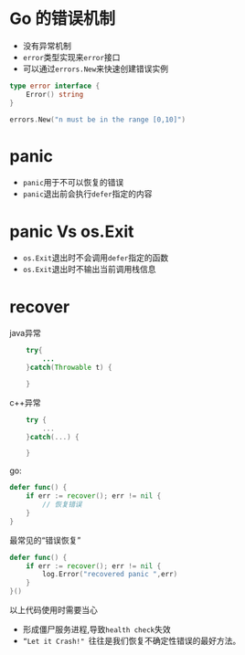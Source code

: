 # Go 的错误机制
- 没有异常机制
- `error`类型实现来`error`接口
- 可以通过`errors.New`来快速创建错误实例
```go
type error interface {
    Error() string
}

errors.New("n must be in the range [0,10]")
```

# panic
- `panic`用于不可以恢复的错误
- `panic`退出前会执行`defer`指定的内容


# panic Vs os.Exit
- `os.Exit`退出时不会调用`defer`指定的函数
- `os.Exit`退出时不输出当前调用栈信息

# recover
java异常
```java
    try{
        ...
    }catch(Throwable t) {

    }
```
c++异常
```c++
    try {
        ...
    }catch(...) {

    }
```

go:
```go
defer func() {
    if err := recover(); err != nil {
        // 恢复错误
    }
}
```

最常见的“错误恢复”
```go
defer func() {
    if err := recover(); err != nil {
        log.Error("recovered panic ",err)
    }
}()
```
以上代码使用时需要当心
- 形成僵尸服务进程,导致`health check`失效
- `“Let it Crash!" `往往是我们恢复不确定性错误的最好方法。
